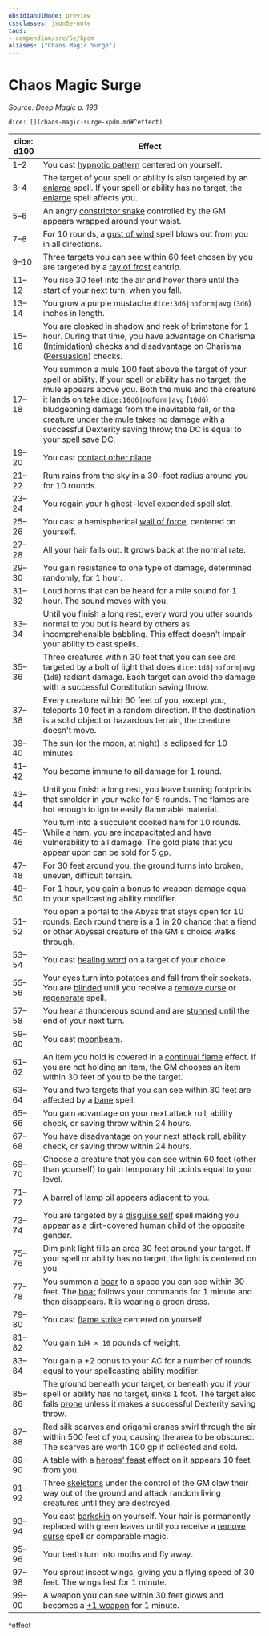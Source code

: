 ```yaml
---
obsidianUIMode: preview
cssclasses: json5e-note
tags:
- compendium/src/5e/kpdm
aliases: ["Chaos Magic Surge"]
---
```

# Chaos Magic Surge
*Source: Deep Magic p. 193* 

`dice: [](chaos-magic-surge-kpdm.md#^effect)`

| dice: d100 | Effect |
|------------|--------|
| 1–2 | You cast [hypnotic pattern](compendium/spells/hypnotic-pattern.md) centered on yourself. |
| 3–4 | The target of your spell or ability is also targeted by an [enlarge](compendium/spells/enlarge-reduce.md) spell. If your spell or ability has no target, the [enlarge](compendium/spells/enlarge-reduce.md) spell affects you. |
| 5–6 | An angry [constrictor snake](compendium/bestiary/beast/constrictor-snake.md) controlled by the GM appears wrapped around your waist. |
| 7–8 | For 10 rounds, a [gust of wind](compendium/spells/gust-of-wind.md) spell blows out from you in all directions. |
| 9–10 | Three targets you can see within 60 feet chosen by you are targeted by a [ray of frost](compendium/spells/ray-of-frost.md) cantrip. |
| 11–12 | You rise 30 feet into the air and hover there until the start of your next turn, when you fall. |
| 13–14 | You grow a purple mustache `dice:3d6\|noform\|avg` (`3d6`) inches in length. |
| 15–16 | You are cloaked in shadow and reek of brimstone for 1 hour. During that time, you have advantage on Charisma ([Intimidation](/compendium/rules/skills.md#Intimidation)) checks and disadvantage on Charisma ([Persuasion](/compendium/rules/skills.md#Persuasion)) checks. |
| 17–18 | You summon a mule 100 feet above the target of your spell or ability. If your spell or ability has no target, the mule appears above you. Both the mule and the creature it lands on take `dice:10d6\|noform\|avg` (`10d6`) bludgeoning damage from the inevitable fall, or the creature under the mule takes no damage with a successful Dexterity saving throw; the DC is equal to your spell save DC. |
| 19–20 | You cast [contact other plane](compendium/spells/contact-other-plane.md). |
| 21–22 | Rum rains from the sky in a 30-foot radius around you for 10 rounds. |
| 23–24 | You regain your highest-level expended spell slot. |
| 25–26 | You cast a hemispherical [wall of force](compendium/spells/wall-of-force.md), centered on yourself. |
| 27–28 | All your hair falls out. It grows back at the normal rate. |
| 29–30 | You gain resistance to one type of damage, determined randomly, for 1 hour. |
| 31–32 | Loud horns that can be heard for a mile sound for 1 hour. The sound moves with you. |
| 33–34 | Until you finish a long rest, every word you utter sounds normal to you but is heard by others as incomprehensible babbling. This effect doesn't impair your ability to cast spells. |
| 35–36 | Three creatures within 30 feet that you can see are targeted by a bolt of light that does `dice:1d8\|noform\|avg` (`1d8`) radiant damage. Each target can avoid the damage with a successful Constitution saving throw. |
| 37–38 | Every creature within 60 feet of you, except you, teleports 10 feet in a random direction. If the destination is a solid object or hazardous terrain, the creature doesn't move. |
| 39–40 | The sun (or the moon, at night) is eclipsed for 10 minutes. |
| 41–42 | You become immune to all damage for 1 round. |
| 43–44 | Until you finish a long rest, you leave burning footprints that smolder in your wake for 5 rounds. The flames are hot enough to ignite easily flammable material. |
| 45–46 | You turn into a succulent cooked ham for 10 rounds. While a ham, you are [incapacitated](/compendium/rules/conditions.md#Incapacitated) and have vulnerability to all damage. The gold plate that you appear upon can be sold for 5 gp. |
| 47–48 | For 30 feet around you, the ground turns into broken, uneven, difficult terrain. |
| 49–50 | For 1 hour, you gain a bonus to weapon damage equal to your spellcasting ability modifier. |
| 51–52 | You open a portal to the Abyss that stays open for 10 rounds. Each round there is a 1 in 20 chance that a fiend or other Abyssal creature of the GM's choice walks through. |
| 53–54 | You cast [healing word](compendium/spells/healing-word.md) on a target of your choice. |
| 55–56 | Your eyes turn into potatoes and fall from their sockets. You are [blinded](/compendium/rules/conditions.md#Blinded) until you receive a [remove curse](compendium/spells/remove-curse.md) or [regenerate](compendium/spells/regenerate.md) spell. |
| 57–58 | You hear a thunderous sound and are [stunned](/compendium/rules/conditions.md#Stunned) until the end of your next turn. |
| 59–60 | You cast [moonbeam](compendium/spells/moonbeam.md). |
| 61–62 | An item you hold is covered in a [continual flame](compendium/spells/continual-flame.md) effect. If you are not holding an item, the GM chooses an item within 30 feet of you to be the target. |
| 63–64 | You and two targets that you can see within 30 feet are affected by a [bane](compendium/spells/bane.md) spell. |
| 65–66 | You gain advantage on your next attack roll, ability check, or saving throw within 24 hours. |
| 67–68 | You have disadvantage on your next attack roll, ability check, or saving throw within 24 hours. |
| 69–70 | Choose a creature that you can see within 60 feet (other than yourself) to gain temporary hit points equal to your level. |
| 71–72 | A barrel of lamp oil appears adjacent to you. |
| 73–74 | You are targeted by a [disguise self](compendium/spells/disguise-self.md) spell making you appear as a dirt-covered human child of the opposite gender. |
| 75–76 | Dim pink light fills an area 30 feet around your target. If your spell or ability has no target, the light is centered on you. |
| 77–78 | You summon a [boar](compendium/bestiary/beast/boar.md) to a space you can see within 30 feet. The [boar](compendium/bestiary/beast/boar.md) follows your commands for 1 minute and then disappears. It is wearing a green dress. |
| 79–80 | You cast [flame strike](compendium/spells/flame-strike.md) centered on yourself. |
| 81–82 | You gain `1d4 × 10` pounds of weight. |
| 83–84 | You gain a +2 bonus to your AC for a number of rounds equal to your spellcasting ability modifier. |
| 85–86 | The ground beneath your target, or beneath you if your spell or ability has no target, sinks 1 foot. The target also falls [prone](/compendium/rules/conditions.md#Prone) unless it makes a successful Dexterity saving throw. |
| 87–88 | Red silk scarves and origami cranes swirl through the air within 500 feet of you, causing the area to be obscured. The scarves are worth 100 gp if collected and sold. |
| 89–90 | A table with a [heroes' feast](compendium/spells/heroes-feast.md) effect on it appears 10 feet from you. |
| 91–92 | Three [skeletons](compendium/bestiary/undead/skeleton.md) under the control of the GM claw their way out of the ground and attack random living creatures until they are destroyed. |
| 93–94 | You cast [barkskin](compendium/spells/barkskin.md) on yourself. Your hair is permanently replaced with green leaves until you receive a [remove curse](compendium/spells/remove-curse.md) spell or comparable magic. |
| 95–96 | Your teeth turn into moths and fly away. |
| 97–98 | You sprout insect wings, giving you a flying speed of 30 feet. The wings last for 1 minute. |
| 99–00 | A weapon you can see within 30 feet glows and becomes a [+1 weapon](compendium/items/1-weapon.md) for 1 minute. |
^effect